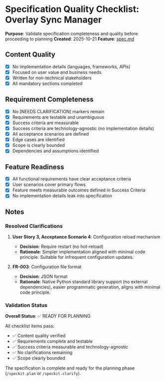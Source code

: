 # Specification Quality Checklist: Overlay Sync Manager

**Purpose**: Validate specification completeness and quality before proceeding to planning
**Created**: 2025-10-21
**Feature**: [spec.md](../spec.md)

## Content Quality

- [x] No implementation details (languages, frameworks, APIs)
- [x] Focused on user value and business needs
- [x] Written for non-technical stakeholders
- [x] All mandatory sections completed

## Requirement Completeness

- [x] No [NEEDS CLARIFICATION] markers remain
- [x] Requirements are testable and unambiguous
- [x] Success criteria are measurable
- [x] Success criteria are technology-agnostic (no implementation details)
- [x] All acceptance scenarios are defined
- [x] Edge cases are identified
- [x] Scope is clearly bounded
- [x] Dependencies and assumptions identified

## Feature Readiness

- [x] All functional requirements have clear acceptance criteria
- [x] User scenarios cover primary flows
- [x] Feature meets measurable outcomes defined in Success Criteria
- [x] No implementation details leak into specification

## Notes

### Resolved Clarifications

1. **User Story 3, Acceptance Scenario 4**: Configuration reload mechanism
   - **Decision**: Require restart (no hot-reload)
   - **Rationale**: Simpler implementation aligned with minimal code principle. Suitable for infrequent configuration updates.

2. **FR-003**: Configuration file format
   - **Decision**: JSON format
   - **Rationale**: Native Python standard library support (no external dependencies), easier programmatic generation, aligns with minimal code principle.

### Validation Status

**Overall Status**: ✅ READY FOR PLANNING

All checklist items pass:
- ✅ Content quality verified
- ✅ Requirements complete and testable
- ✅ Success criteria measurable and technology-agnostic
- ✅ No clarifications remaining
- ✅ Scope clearly bounded

The specification is complete and ready for the planning phase (`/speckit.plan` or `/speckit.clarify`).

